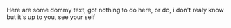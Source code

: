 Here are some dommy text, got nothing to do here, or do, i don't realy know but it's up to you, see your self
